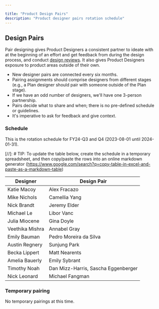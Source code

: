 ```yaml
---

title: "Product Design Pairs"
description: "Product designer pairs rotation schedule"
---
```








## Design Pairs

Pair designing gives Product Designers a consistent partner to ideate with at the beginning of an effort and get feedback from during the design process, and conduct [design reviews](/handbook/product/ux/product-designer/#design-reviews). It also gives Product Designers exposure to product areas outside of their own.

- New designer pairs are connected every six months.
- Pairing assignments should comprise designers from different stages (e.g., a Plan designer should pair with someone outside of the Plan stage).
- If we have an odd number of designers, we'll have one 3-person partnership.
- Pairs decide what to share and when; there is no pre-defined schedule or guidelines.
- It's imperative to ask for feedback and give context.

### Schedule

This is the rotation schedule for FY24-Q3 and Q4 (2023-08-01 until 2024-01-31).

[//]: # TIP: To update the table below, create the schedule in a temporary spreadsheet, and then copy/paste the rows into an online markdown generator (https://www.google.com/search?q=copy-table-in-excel-and-paste-as-a-markdown-table)

| Designer               | Design Pair                |
|------------------------|----------------------------|
| Katie Macoy          | Alex Fracazo               |
| Mike Nichols          | Camellia Yang              |
| Nick Brandt            | Jeremy Elder               |
| Michael Le             | Libor Vanc                 |
| Julia Miocene          | Gina Doyle               |
| Veethika Mishra        | Annabel Gray               |
| Emily Bauman           | Pedro Moreira da Silva     |
| Austin Regnery         | Sunjung Park               |
| Becka Lippert          | Matt Nearents              |
| Amelia Bauerly         | Emily Sybrant           |
| Timothy Noah           | Dan Mizz-Harris, Sascha Eggenberger |
| Nick Leonard           | Michael Fangman            |

### Temporary pairing

No temporary pairings at this time.
